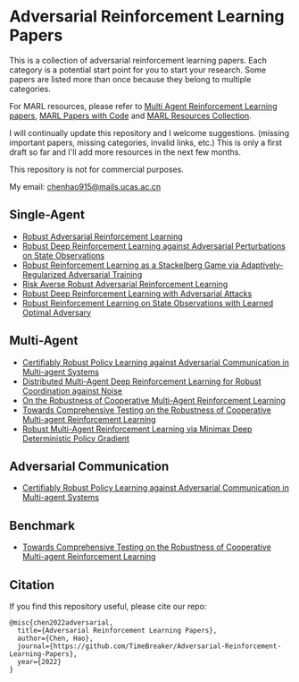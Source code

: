 # Adversarial Reinforcement Learning Papers
This is a collection of adversarial reinforcement learning papers. Each category is a potential start point for you to start your research. Some papers are listed more than once because they belong to multiple categories.

For MARL resources, please refer to [Multi Agent Reinforcement Learning papers](https://github.com/TimeBreaker/Multi-Agent-Reinforcement-Learning-papers), [MARL Papers with Code](https://github.com/TimeBreaker/MARL-papers-with-code) and [MARL Resources Collection](https://github.com/TimeBreaker/MARL-resources-collection).

I will continually update this repository and I welcome suggestions. (missing important papers, missing categories, invalid links, etc.) This is only a first draft so far and I'll add more resources in the next few months.

This repository is not for commercial purposes.

My email: chenhao915@mails.ucas.ac.cn

<!-- ## Overview
* [Reviews](https://github.com/TimeBreaker/Multi-Agent-Reinforcement-Learning-papers#reviews) -->

## Single-Agent
* [Robust Adversarial Reinforcement Learning](http://proceedings.mlr.press/v70/pinto17a/pinto17a.pdf)
* [Robust Deep Reinforcement Learning against Adversarial Perturbations on State Observations](https://proceedings.neurips.cc/paper/2020/file/f0eb6568ea114ba6e293f903c34d7488-Paper.pdf)
* [Robust Reinforcement Learning as a Stackelberg Game via Adaptively-Regularized Adversarial Training](https://arxiv.org/pdf/2202.09514)
* [Risk Averse Robust Adversarial Reinforcement Learning](https://arxiv.org/pdf/1904.00511)
* [Robust Deep Reinforcement Learning with Adversarial Attacks](https://arxiv.org/pdf/1712.03632)
* [Robust Reinforcement Learning on State Observations with Learned Optimal Adversary](https://arxiv.org/pdf/2101.08452)


## Multi-Agent
* [Certifiably Robust Policy Learning against Adversarial Communication in Multi-agent Systems](https://arxiv.org/pdf/2206.10158)
* [Distributed Multi-Agent Deep Reinforcement Learning for Robust Coordination against Noise](https://arxiv.org/pdf/2205.09705)
* [On the Robustness of Cooperative Multi-Agent Reinforcement Learning](https://arxiv.org/pdf/2003.03722)
* [Towards Comprehensive Testing on the Robustness of Cooperative Multi-agent Reinforcement Learning](https://openaccess.thecvf.com/content/CVPR2022W/ArtOfRobust/papers/Guo_Towards_Comprehensive_Testing_on_the_Robustness_of_Cooperative_Multi-Agent_Reinforcement_CVPRW_2022_paper.pdf)
* [Robust Multi-Agent Reinforcement Learning via Minimax Deep Deterministic Policy Gradient](https://ojs.aaai.org/index.php/AAAI/article/view/4327/4205)


## Adversarial Communication
* [Certifiably Robust Policy Learning against Adversarial Communication in Multi-agent Systems](https://arxiv.org/pdf/2206.10158)


## Benchmark
* [Towards Comprehensive Testing on the Robustness of Cooperative Multi-agent Reinforcement Learning](https://openaccess.thecvf.com/content/CVPR2022W/ArtOfRobust/papers/Guo_Towards_Comprehensive_Testing_on_the_Robustness_of_Cooperative_Multi-Agent_Reinforcement_CVPRW_2022_paper.pdf)



## Citation

If you find this repository useful, please cite our repo:
```
@misc{chen2022adversarial,
  title={Adversarial Reinforcement Learning Papers},
  author={Chen, Hao},
  journal={https://github.com/TimeBreaker/Adversarial-Reinforcement-Learning-Papers},
  year={2022}
}
```
